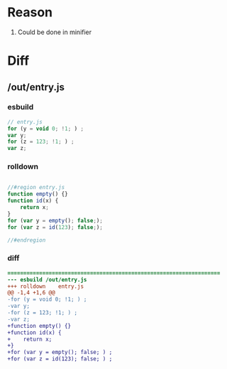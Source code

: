 # Reason
1. Could be done in minifier
# Diff
## /out/entry.js
### esbuild
```js
// entry.js
for (y = void 0; !1; ) ;
var y;
for (z = 123; !1; ) ;
var z;
```
### rolldown
```js

//#region entry.js
function empty() {}
function id(x) {
	return x;
}
for (var y = empty(); false;);
for (var z = id(123); false;);

//#endregion

```
### diff
```diff
===================================================================
--- esbuild	/out/entry.js
+++ rolldown	entry.js
@@ -1,4 +1,6 @@
-for (y = void 0; !1; ) ;
-var y;
-for (z = 123; !1; ) ;
-var z;
+function empty() {}
+function id(x) {
+    return x;
+}
+for (var y = empty(); false; ) ;
+for (var z = id(123); false; ) ;

```